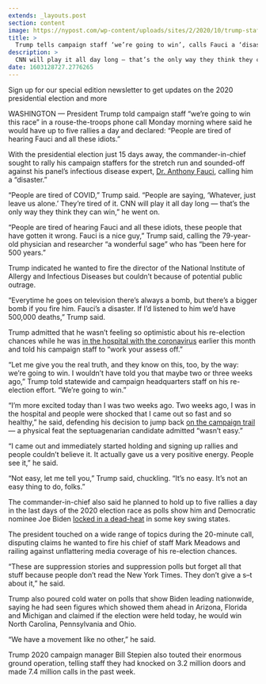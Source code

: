 ```yaml
--- 
extends: _layouts.post 
section: content 
image: https://nypost.com/wp-content/uploads/sites/2/2020/10/trump-staff-win.jpg?quality=90&strip=all&w=1200 
title: > 
  Trump tells campaign staff ‘we’re going to win’, calls Fauci a ‘disaster’ 
description: > 
  CNN will play it all day long — that’s the only way they think they can win,” he went on.“People are tired of hearing Fauci and all these idiots, these people that have gotten it wrong.“Everytime he goes on television there’s always a bomb, but there’s a bigger bomb if you fire him.I wouldn’t have told you that maybe two or three weeks ago,” Trump told statewide and campaign headquarters staff on his re-election effort.Trump 2020 campaign manager Bill Stepien also touted their enormous ground operation, telling staff they had knocked on 3.2 million doors and made 7.4 million calls in the past week. 
date: 1603128727.2776265 
--- 
```

<div><p>Sign up for our special edition newsletter to get updates on the 2020 presidential election and more</p><p>WASHINGTON &#8212; President Trump told campaign staff &#8220;we&#8217;re going to win this race&#8221; in a rouse-the-troops phone call Monday morning where said he would have up to five rallies a day and declared: &#8220;People are tired of hearing Fauci and all these idiots.&#8221;</p>
<p>With the presidential election just 15 days away, the commander-in-chief sought to rally his campaign staffers for the stretch run and sounded-off against his panel&#8217;s infectious disease expert, <a href="https://nypost.com/2020/10/19/fauci-says-he-is-absolutely-not-surprised-that-trump-got-covid-19/">Dr. Anthony Fauci</a>, calling him a &#8220;disaster.&#8221;</p>
<p>&#8220;People are tired of COVID,&#8221; Trump said. &#8220;People are saying, &#8216;Whatever, just leave us alone.&#8217; They&#8217;re tired of it. CNN will play it all day long &#8212; that&#8217;s the only way they think they can win,&#8221; he went on.</p>
<p>&#8220;People are tired of hearing Fauci and all these idiots, these people that have gotten it wrong. Fauci is a nice guy,&#8221; Trump said, calling the 79-year-old physician and researcher &#8220;a wonderful sage&#8221; who has &#8220;been here for 500 years.&#8221;</p>
<p>Trump indicated he wanted to fire the director of the National Institute of Allergy and Infectious Diseases but couldn&#8217;t because of potential public outrage.</p>
<p>&#8220;Everytime he goes on television there&#8217;s always a bomb, but there&#8217;s a bigger bomb if you fire him. Fauci&#8217;s a disaster. If I&#8217;d listened to him we&#8217;d have 500,000 deaths,&#8221; Trump said.</p>
<p>Trump admitted that he wasn&#8217;t feeling so optimistic about his re-election chances while he was <a href="https://nypost.com/2020/10/05/trump-released-from-walter-reed-hospital-after-receiving-covid-19-treatment/" rel="noopener noreferrer" target="_blank">in the hospital with the coronavirus</a> earlier this month and told his campaign staff to &#8220;work your assess off.&#8221;</p>
 
<p>&#8220;Let me give you the real truth, and they know on this, too, by the way: we&#8217;re going to win. I wouldn&#8217;t have told you that maybe two or three weeks ago,&#8221; Trump told statewide and campaign headquarters staff on his re-election effort. &#8220;We&#8217;re going to win.&#8221;</p>
<p>&#8220;I&#8217;m more excited today than I was two weeks ago. Two weeks ago, I was in the hospital and people were shocked that I came out so fast and so healthy,&#8221; he said, defending his decision to jump back <a href="https://nypost.com/2020/10/11/trump-says-hes-immune-to-covid-19-ready-for-campaign-trail/" rel="noopener noreferrer" target="_blank">on the campaign trail</a> &#8212; a physical feat the septuagenarian candidate admitted &#8220;wasn&#8217;t easy.&#8221;</p>
<p>&#8220;I came out and immediately started holding and signing up rallies and people couldn&#8217;t believe it. It actually gave us a very positive energy. People see it,&#8221; he said.</p>
<p>&#8220;Not easy, let me tell you,&#8221; Trump said, chuckling. &#8220;It&#8217;s no easy. It&#8217;s not an easy thing to do, folks.&#8221;</p>
<p>The commander-in-chief also said he planned to hold up to five rallies a day in the last days of the 2020 election race as polls show him and Democratic nominee Joe Biden <a href="https://nypost.com/2020/10/18/biden-campaign-memo-warns-trump-neck-and-neck-in-several-key-states/" rel="noopener noreferrer" target="_blank">locked in a dead-heat</a> in some key swing states.</p>
<p>The president touched on a wide range of topics during the 20-minute call, disputing claims he wanted to fire his chief of staff Mark Meadows and railing against unflattering media coverage of his re-election chances.</p>
<p>&#8220;These are suppression stories and suppression polls but forget all that stuff because people don&#8217;t read the New York Times. They don&#8217;t give a s&#8211;t about it,&#8221; he said.</p>
<p>Trump also poured cold water on polls that show Biden leading nationwide, saying he had seen figures which showed them ahead in Arizona, Florida and Michigan and claimed if the election were held today, he would win North Carolina, Pennsylvania and Ohio.</p>
<p>&#8220;We have a movement like no other,&#8221; he said.</p>
<p>Trump 2020 campaign manager Bill Stepien also touted their enormous ground operation, telling staff they had knocked on 3.2 million doors and made 7.4 million calls in the past week.</p>
			</div>
